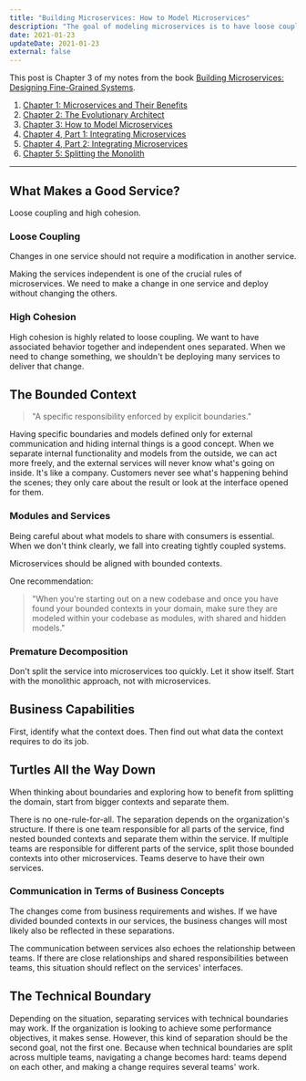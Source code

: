 ```yaml
---
title: "Building Microservices: How to Model Microservices"
description: "The goal of modeling microservices is to have loose coupling and high cohesion. Don't directly go with microservices. Start monolithic and evolve to microservice."
date: 2021-01-23
updateDate: 2021-01-23
external: false
---
```


This post is Chapter 3 of my notes from the book [Building Microservices: Designing Fine-Grained Systems](https://samnewman.io/books/building_microservices/).

1. [Chapter 1: Microservices and Their Benefits](/books/microservices-and-their-benefits/)
2. [Chapter 2: The Evolutionary Architect](/books/the-evolutionary-architect/)
3. [Chapter 3: How to Model Microservices](/books/how-to-model-microservices/)
4. [Chapter 4, Part 1: Integrating Microservices](/books/integrating-microservices-part-1/)
5. [Chapter 4, Part 2: Integrating Microservices](/books/integrating-microservices-part-2/)
6. [Chapter 5: Splitting the Monolith](/books/splitting-the-monolith/)

---

## What Makes a Good Service?

Loose coupling and high cohesion.

### Loose Coupling

Changes in one service should not require a modification in another service.

Making the services independent is one of the crucial rules of microservices. We need to make a change in one service and deploy without changing the others.

### High Cohesion

High cohesion is highly related to loose coupling. We want to have associated behavior together and independent ones separated. When we need to change something, we shouldn't be deploying many services to deliver that change.

## The Bounded Context

> "A specific responsibility enforced by explicit boundaries."

Having specific boundaries and models defined only for external communication and hiding internal things is a good concept. When we separate internal functionality and models from the outside, we can act more freely, and the external services will never know what's going on inside. It's like a company. Customers never see what's happening behind the scenes; they only care about the result or look at the interface opened for them.

### Modules and Services

Being careful about what models to share with consumers is essential. When we don't think clearly, we fall into creating tightly coupled systems.

Microservices should be aligned with bounded contexts.

One recommendation:

> "When you're starting out on a new codebase and once you have found your bounded contexts in your domain, make sure they are modeled within your codebase as modules, with shared and hidden models."

### Premature Decomposition

Don't split the service into microservices too quickly. Let it show itself. Start with the monolithic approach, not with microservices.

## Business Capabilities

First, identify what the context does. Then find out what data the context requires to do its job.

## Turtles All the Way Down

When thinking about boundaries and exploring how to benefit from splitting the domain, start from bigger contexts and separate them.

There is no one-rule-for-all. The separation depends on the organization's structure. If there is one team responsible for all parts of the service, find nested bounded contexts and separate them within the service. If multiple teams are responsible for different parts of the service, split those bounded contexts into other microservices. Teams deserve to have their own services.

### Communication in Terms of Business Concepts

The changes come from business requirements and wishes. If we have divided bounded contexts in our services, the business changes will most likely also be reflected in these separations.

The communication between services also echoes the relationship between teams. If there are close relationships and shared responsibilities between teams, this situation should reflect on the services' interfaces.

## The Technical Boundary

Depending on the situation, separating services with technical boundaries may work. If the organization is looking to achieve some performance objectives, it makes sense. However, this kind of separation should be the second goal, not the first one. Because when technical boundaries are split across multiple teams, navigating a change becomes hard: teams depend on each other, and making a change requires several teams' work.
